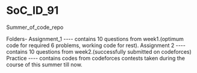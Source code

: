 # SoC_ID_91
 Summer_of_code_repo

 Folders-
    Assignment_1 ---- contains 10 questions from week1.(optimum code for required 6 problems, working code for rest).
    Assignment 2 ---- contains 10 questions from week2.(successfully submitted on codeforces)
    Practice ---- contains codes from codeforces contests taken during the course of this summer till now.
